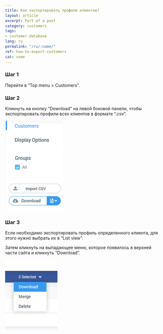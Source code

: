 ```yaml
---
title: Как экспортировать профили клиентов?
layout: article
excerpt: Part of a post
category: customers
tags:
- customer-database
lang: ru
permalink: "/ru/:name/"
ref: how-to-export-customers
cat: some
---
```


### **Шаг 1**

Перейти в “Top menu > Customers”.

### **Шаг 2**

Кликнуть на кнопку “Download” на левой боковой панели, чтобы экспортировать профили всех клиентов в формате “.csv”.

![How_to_export_customer1](/assets/images/how_to_export_customer1.png)

### **Шаг 3**

Если необходимо экспортировать профиль определенного клиента, для этого нужно выбрать их в “List view”. 

Затем кликнуть на выпадающее меню, которое появилось в верхней части сайта и кликнуть “Download”.

![How_to_export_customer2](/assets/images/how_to_export_customer2.png)
